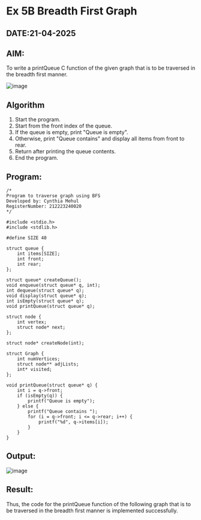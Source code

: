 # Ex 5B Breadth First Graph
## DATE:21-04-2025
## AIM:
To write a printQueue C function of the given graph that is to be traversed in the breadth first manner.

![image](https://github.com/user-attachments/assets/f483f48c-6af0-4027-a993-01c108a50933)


## Algorithm
1. Start the program.
2. Start from the front index of the queue.
3. If the queue is empty, print "Queue is empty".
4. Otherwise, print "Queue contains" and display all items from front to rear.
5. Return after printing the queue contents.
6. End the program.

## Program:
```
/*
Program to traverse graph using BFS
Developed by: Cynthia Mehul
RegisterNumber: 212223240020
*/

#include <stdio.h>
#include <stdlib.h>

#define SIZE 40

struct queue {
    int items[SIZE];
    int front;
    int rear;
};

struct queue* createQueue();
void enqueue(struct queue* q, int);
int dequeue(struct queue* q);
void display(struct queue* q);
int isEmpty(struct queue* q);
void printQueue(struct queue* q);

struct node {
    int vertex;
    struct node* next;
};

struct node* createNode(int);

struct Graph {
    int numVertices;
    struct node** adjLists;
    int* visited;
};

void printQueue(struct queue* q) {
    int i = q->front;
    if (isEmpty(q)) {
        printf("Queue is empty");
    } else {
        printf("Queue contains ");
        for (i = q->front; i <= q->rear; i++) {
            printf("%d", q->items[i]);
        }
    }
}

```

## Output:

![image](https://github.com/user-attachments/assets/96058575-e291-48b2-addb-7f3d34039b80)

## Result:
Thus, the code for the printQueue function of the following graph that is to be traversed in the breadth first manner is implemented successfully.
